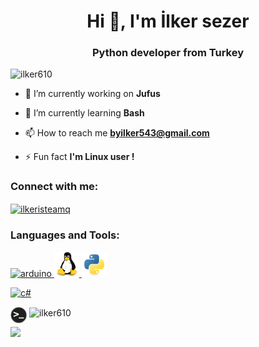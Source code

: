 <h1 align="center">Hi 👋, I'm İlker sezer</h1>
<h3 align="center">Python developer from Turkey</h3>

<p align="left"> <img src="https://komarev.com/ghpvc/?username=ilker610&label=Profile%20views&color=19d7f0&style=flat" alt="ilker610" /> </p>

- 🔭 I’m currently working on **Jufus**

- 🌱 I’m currently learning **Bash**

- 📫 How to reach me **byilker543@gmail.com**

- ⚡ Fun fact **I'm Linux user !**

<h3 align="left">Connect with me:</h3>
<p align="left">
<a href="https://instagram.com/ilkeristeamq" target="blank"><img align="center" src="https://raw.githubusercontent.com/rahuldkjain/github-profile-readme-generator/master/src/images/icons/Social/instagram.svg" alt="ilkeristeamq" height="30" width="40" /></a>
</p>

<h3 align="left">Languages and Tools:</h3>
<p align="left"> <a href="https://www.arduino.cc/" target="_blank" rel="noreferrer"> <img src="https://cdn.worldvectorlogo.com/logos/arduino-1.svg" alt="arduino" width="40" height="40"/> </a> <a href="https://www.linux.org/" target="_blank" rel="noreferrer"> <img src="https://raw.githubusercontent.com/devicons/devicon/master/icons/linux/linux-original.svg" alt="linux" width="40" height="40"/> </a> <a href="https://www.python.org" target="_blank" rel="noreferrer"> <img src="https://raw.githubusercontent.com/devicons/devicon/master/icons/python/python-original.svg" alt="python" width="40" height="40"/> </a> </p>
<a href="https://docs.microsoft.com/tr-tr/dotnet/csharp/" target="_blank" rel="noreferrer"> <img src="https://cdn.worldvectorlogo.com/logos/c--4.svg" alt="c#" width="40" height="40"/> </a> </p>
<img align="left" alt="Terminal" width="26px" src="https://raw.githubusercontent.com/github/explore/80688e429a7d4ef2fca1e82350fe8e3517d3494d/topics/terminal/terminal.png" />

<p>&nbsp;<img align="center" src="https://github-readme-stats.vercel.app/api?username=ilker610&show_icons=true&theme=dark&locale=tr" alt="ilker610" /></p>
<img height="180em" src="https://github-readme-stats-eight-theta.vercel.app/api/top-langs/?username=ilker610&layout=compact&langs_count=8&theme=algolia"/>
